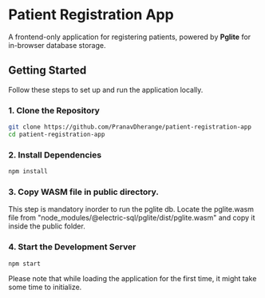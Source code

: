 # Patient Registration App

A frontend-only application for registering patients, powered by **Pglite** for in-browser database storage.

## Getting Started

Follow these steps to set up and run the application locally.

### 1. Clone the Repository

```bash
git clone https://github.com/PranavDherange/patient-registration-app
cd patient-registration-app
```

### 2. Install Dependencies
```bash 
npm install
```

### 3. Copy WASM file in public directory.
This step is mandatory inorder to run the pglite db. Locate the pglite.wasm file from 
"node_modules/@electric-sql/pglite/dist/pglite.wasm" and copy it inside the public folder.

### 4. Start the Development Server
```bash
npm start
```

Please note that while loading the application for the first time, it might take some time to initialize.  